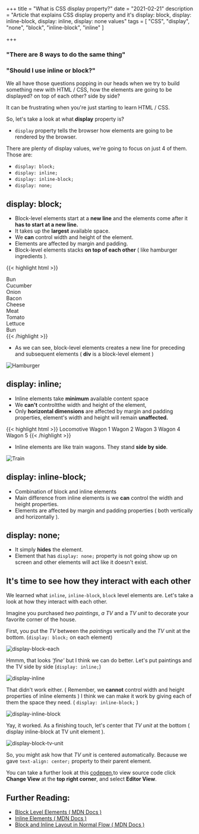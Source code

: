 +++
title = "What is CSS display property?"
date = "2021-02-21"
description = "Article that explains CSS display property and it's display: block, display: inline-block, display: inline, display: none values"
tags = [
  "CSS",
  "display",
  "none",
  "block",
  "inline-block",
  "inline"
]

+++

### "There are 8 ways to do the same thing"

### "Should I use inline or block?"

We all have those questions popping in our heads when we try to build something new with HTML / CSS, how the elements are going to be displayed? on top of each other? side by side?

It can be frustrating when you're just starting to learn HTML / CSS.

So, let's take a look at what **display** property is?

- `display` property tells the browser how elements are going to be rendered by the browser.

There are plenty of display values, we're going to focus on just 4 of them. Those are:

- `display: block;`
- `display: inline;`
- `display: inline-block;`
- `display: none;`


## display: block;

- Block-level elements start at a **new line** and the elements come after it **has to start at a new line.**
- It takes up the **largest** available space.
- We **can** control width and height of the element.
- Elements are affected by margin and padding.
- Block-level elements stacks **on top of each other** ( like hamburger ingredients ).


{{< highlight html >}}
    <!doctype html>
    <html lang="en">
    <head>
      <meta charset="utf-8">
      <title>Hamburger</title>
    </head>
    <body>
      <div class="bun">Bun</div>
      <div class="cucumber">Cucumber</div>
      <div class="onion">Onion</div>
      <div class="bacon">Bacon</div>
      <div class="cheese">Cheese</div>
      <div class="meat">Meat</div>
      <div class="tomato">Tomato</div>
      <div class="lettuce">Lettuce</div>
      <div class="bun">Bun</div>
    </body>
    </html>
{{< /highlight >}}

- As we can see, block-level elements creates a new line for preceding and subsequent elements ( **div** is a block-level element )


![Hamburger](/images/hamburger-graph.jpg)

## display: inline;

- Inline elements take **minimum** available content space
- We **can't** controltthe width and height of the element,
- Only **horizontal dimensions** are affected by margin and padding properties, element's width and height will remain **unaffected.**


{{< highlight html >}}
    <!doctype html>
    <html lang="en">
    <head>
      <meta charset="utf-8">
      <title>Train</title>
    </head>
    <body>
      <span class="locomotive">Locomotive</span>
      <span class="wagon-1">Wagon 1</span>
      <span class="wagon-2">Wagon 2</span>
      <span class="wagon-3">Wagon 3</span>
      <span class="wagon-4">Wagon 4</span>
      <span class="wagon-5">Wagon 5</span>
    </body>
    </html>
{{< /highlight >}}


- Inline elements are like train wagons. They stand **side by side**.


![Train](/images/train-span.jpg)

## display: inline-block;

- Combination of block and inline  elements
- Main difference from inline elements is we **can** control the width and height properties.
- Elements are affected by margin and padding properties ( both vertically and horizontally ).

## display: none;

- It simply **hides** the element.
- Element that has `display: none;` property is not going show up on screen and other elements will act like it doesn't exist.

## It's time to see how they interact with each other
We learned what `inline`, `inline-block`, `block` level elements are. Let's take a look at how they interact with each other.

Imagine you purchased *two paintings*, *a TV* and a *TV unit* to decorate your favorite corner of the house.

First, you put the *TV* between the *paintings* vertically and the *TV* unit at the bottom. (`display: block;` on each element)


![display-block-each](/images/display-1.png)

Hmmm, that looks *'fine'* but I think we can do better. Let's put paintings and the TV side by side (`display: inline;`)


![display-inline](/images/display-2.jpg)

That didn't work either. ( Remember, we **cannot** control width and height properties of inline elements ) I think we can make it work by giving each of them the space they need. ( `display: inline-block;` )


![display-inline-block](/images/display-3.jpg)


Yay, it worked. As a finishing touch, let's center that *TV unit* at the bottom ( display inline-block at TV unit element ).


![display-block-tv-unit](/images/display-4.jpg)


So, you might ask how that *TV unit* is centered automatically. Because we gave `text-align: center;` property to their parent element.

You can take a further look at this [codepen,](https://codepen.io/hunata/full/JjbJLJw "Example Codepen")to view source code click **Change View** at the **top right corner**, and select **Editor View**.

## Further Reading:
- [Block Level Elements ( MDN Docs )](https://developer.mozilla.org/en-US/docs/Web/HTML/Block-level_elements "Block Level Elements")
- [Inline Elements ( MDN Docs )](https://developer.mozilla.org/en-US/docs/Web/HTML/Inline_elements "Inline Elements")
- [Block and Inline Layout in Normal Flow ( MDN Docs )](https://developer.mozilla.org/en-US/docs/Web/CSS/CSS_Flow_Layout/Block_and_Inline_Layout_in_Normal_Flow "Block and Inline Layout in Normal Flow")


